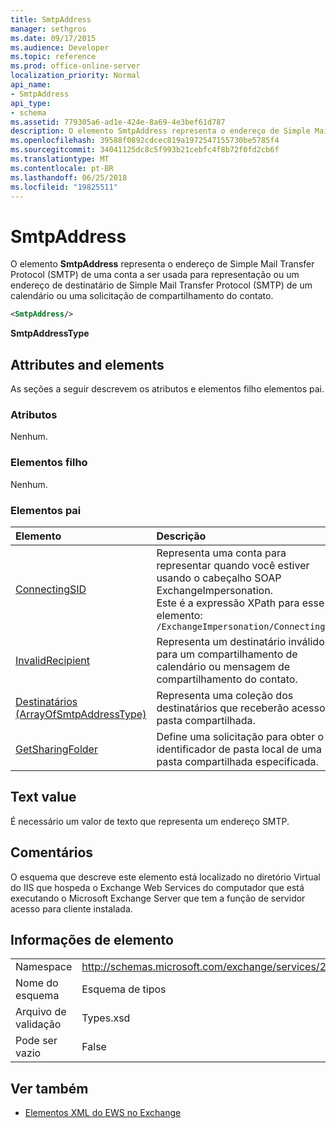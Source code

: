 ```yaml
---
title: SmtpAddress
manager: sethgros
ms.date: 09/17/2015
ms.audience: Developer
ms.topic: reference
ms.prod: office-online-server
localization_priority: Normal
api_name:
- SmtpAddress
api_type:
- schema
ms.assetid: 779305a6-ad1e-424e-8a69-4e3bef61d787
description: O elemento SmtpAddress representa o endereço de Simple Mail Transfer Protocol (SMTP) de uma conta a ser usada para representação ou um endereço de destinatário de Simple Mail Transfer Protocol (SMTP) de um calendário ou uma solicitação de compartilhamento do contato.
ms.openlocfilehash: 39588f0892cdcec819a1972547155730be5785f4
ms.sourcegitcommit: 34041125dc8c5f993b21cebfc4f8b72f0fd2cb6f
ms.translationtype: MT
ms.contentlocale: pt-BR
ms.lasthandoff: 06/25/2018
ms.locfileid: "19825511"
---
```

# <a name="smtpaddress"></a>SmtpAddress

O elemento **SmtpAddress** representa o endereço de Simple Mail Transfer Protocol (SMTP) de uma conta a ser usada para representação ou um endereço de destinatário de Simple Mail Transfer Protocol (SMTP) de um calendário ou uma solicitação de compartilhamento do contato. 
  
```xml
<SmtpAddress/>
```

**SmtpAddressType**

## <a name="attributes-and-elements"></a>Attributes and elements

As seções a seguir descrevem os atributos e elementos filho elementos pai.
  
### <a name="attributes"></a>Atributos

Nenhum.
  
### <a name="child-elements"></a>Elementos filho

Nenhum.
  
### <a name="parent-elements"></a>Elementos pai

|**Elemento**|**Descrição**|
|:-----|:-----|
|[ConnectingSID](connectingsid.md) <br/> |Representa uma conta para representar quando você estiver usando o cabeçalho SOAP ExchangeImpersonation.  <br/> Este é a expressão XPath para esse elemento:  <br/>  `/ExchangeImpersonation/ConnectingSID` <br/> |
|[InvalidRecipient](invalidrecipient.md) <br/> |Representa um destinatário inválido para um compartilhamento de calendário ou mensagem de compartilhamento do contato.  <br/> |
|[Destinatários (ArrayOfSmtpAddressType)](recipients-arrayofsmtpaddresstype.md) <br/> |Representa uma coleção dos destinatários que receberão acesso à pasta compartilhada.  <br/> |
|[GetSharingFolder](getsharingfolder.md) <br/> |Define uma solicitação para obter o identificador de pasta local de uma pasta compartilhada especificada.  <br/> |
   
## <a name="text-value"></a>Text value

É necessário um valor de texto que representa um endereço SMTP.
  
## <a name="remarks"></a>Comentários

O esquema que descreve este elemento está localizado no diretório Virtual do IIS que hospeda o Exchange Web Services do computador que está executando o Microsoft Exchange Server que tem a função de servidor acesso para cliente instalada.
  
## <a name="element-information"></a>Informações de elemento

|||
|:-----|:-----|
|Namespace  <br/> |http://schemas.microsoft.com/exchange/services/2006/types  <br/> |
|Nome do esquema  <br/> |Esquema de tipos  <br/> |
|Arquivo de validação  <br/> |Types.xsd  <br/> |
|Pode ser vazio  <br/> |False  <br/> |
   
## <a name="see-also"></a>Ver também

- [Elementos XML do EWS no Exchange](ews-xml-elements-in-exchange.md)


